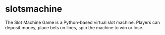# slotsmachine
The Slot Machine Game is a Python-based virtual slot machine. Players can deposit money, place bets on lines, spin the machine to win or lose.
